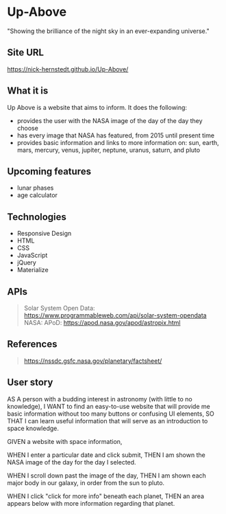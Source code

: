 # Up-Above
"Showing the brilliance of the night sky in an ever-expanding universe."

## Site URL
https://nick-hernstedt.github.io/Up-Above/
## What it is
Up Above is a website that aims to inform. It does the following:
- provides the user with the NASA image of the day of the day they choose
- has every image that NASA has featured, from 2015 until present time
- provides basic information and links to more information on: sun, earth, mars, mercury, venus, jupiter, neptune, uranus, saturn, and pluto

## Upcoming features
- lunar phases
- age calculator

## Technologies
- Responsive Design
- HTML
- CSS
- JavaScript
- jQuery
- Materialize

## APIs
> Solar System Open Data: https://www.programmableweb.com/api/solar-system-opendata
> NASA: APoD: https://apod.nasa.gov/apod/astropix.html

## References
> https://nssdc.gsfc.nasa.gov/planetary/factsheet/

## User story
AS A person with a budding interest in astronomy (with little to no knowledge),
I WANT to find an easy-to-use website that will provide me basic information without too many buttons or confusing UI elements,
SO THAT I can learn useful information that will serve as an introduction to space knowledge.


GIVEN a website with space information,

WHEN I enter a particular date and click submit,
THEN I am shown the NASA image of the day for the day I selected.

WHEN I scroll down past the image of the day,
THEN I am shown each major body in our galaxy, in order from the sun to pluto.

WHEN I click "click for more info" beneath each planet,
THEN an area appears below with more information regarding that planet.





